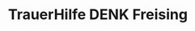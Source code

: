 ---
title: "TrauerHilfe DENK Freising"
url: /freising/trauerhilfe-denk-freising/
shop: Bestattungen
---